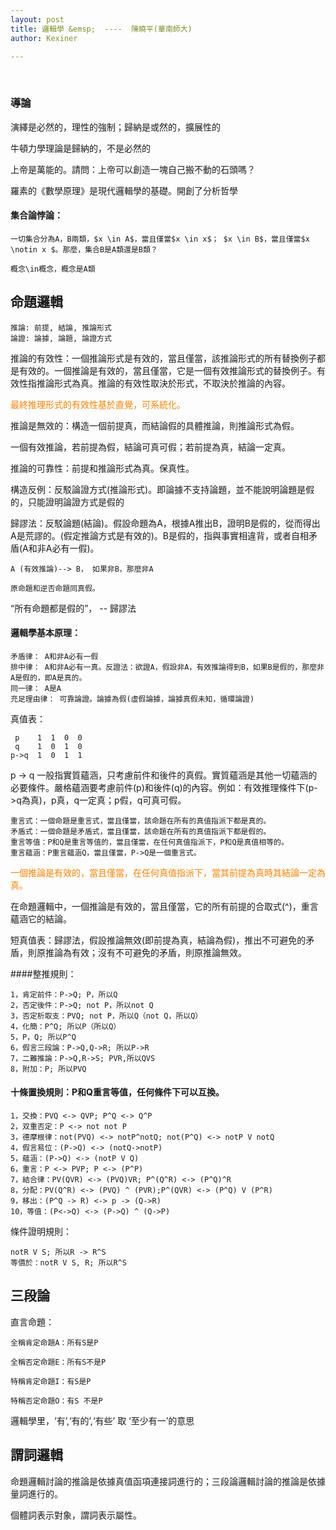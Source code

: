 ```yaml
---
layout: post
title: 邏輯學 &emsp;  ----  陳曉平(華南師大)
author: Kexiner

---
```


<br>


### 導論

演繹是必然的，理性的強制；歸納是或然的，擴展性的

牛頓力學理論是歸納的，不是必然的

上帝是萬能的。請問：上帝可以創造一塊自己搬不動的石頭嗎？

羅素的《數學原理》是現代邏輯學的基礎。開創了分析哲學


#### 集合論悖論：

```
一切集合分為A，B兩類，$x \in A$，當且僅當$x \in x$； $x \in B$，當且僅當$x \notin x $。那麼，集合B是A類還是B類？

概念\in概念，概念是A類

```



## 命題邏輯

```
推論: 前提, 結論, 推論形式
論證: 論據, 論題, 論證方式
```

推論的有效性：一個推論形式是有效的，當且僅當，該推論形式的所有替換例子都是有效的。一個推論是有效的，當且僅當，它是一個有效推論形式的替換例子。有效性指推論形式為真。推論的有效性取決於形式，不取決於推論的內容。

<span style="color:#ff8000"> 最終推理形式的有效性基於直覺，可系統化。</span>


推論是無效的：構造一個前提真，而結論假的具體推論，則推論形式為假。


一個有效推論，若前提為假，結論可真可假；若前提為真，結論一定真。


推論的可靠性：前提和推論形式為真。保真性。

構造反例：反駁論證方式(推論形式)。即論據不支持論題，並不能說明論題是假的，只能證明論證方式是假的

歸謬法：反駁論題(結論)。假設命題為A，根據A推出B，證明B是假的，從而得出A是荒謬的。(假定推論方式是有效的)。B是假的，指與事實相違背，或者自相矛盾(A和非A必有一假)。
```
A (有效推論)--> B， 如果非B，那麼非A

原命題和逆否命題同真假。
```

“所有命題都是假的”， -- 歸謬法


#### 邏輯學基本原理：
```
矛盾律： A和非A必有一假
排中律： A和非A必有一真。反證法：欲證A，假設非A，有效推論得到B，如果B是假的，那麼非A是假的，即A是真的。
同一律： A是A
充足理由律： 可靠論證。論據為假(虛假論據，論據真假未知，循環論證)
```

真值表：

```
 p    1  1  0  0
 q    1  0  1  0
p->q  1  0  1  1
```

p -> q 一般指實質蘊涵，只考慮前件和後件的真假。實質蘊涵是其他一切蘊涵的必要條件。嚴格蘊涵要考慮前件(p)和後件(q)的內容。例如：有效推理條件下(p->q為真)，p真，q一定真；p假，q可真可假。

```
重言式：一個命題是重言式，當且僅當，該命題在所有的真值指派下都是真的。
矛盾式：一個命題是矛盾式，當且僅當，該命題在所有的真值指派下都是假的。
重言等值：P和Q是重言等值的，當且僅當，在任何真值指派下，P和Q是真值相等的。
重言蘊涵：P重言蘊涵Q，當且僅當，P->Q是一個重言式。
```

<span style="color:#ff8000"> 一個推論是有效的，當且僅當，在任何真值指派下，當其前提為真時其結論一定為真。

在命題邏輯中，一個推論是有效的，當且僅當，它的所有前提的合取式(^)，重言蘊涵它的結論。</span>

短真值表：歸謬法，假設推論無效(即前提為真，結論為假)，推出不可避免的矛盾，則原推論為有效；沒有不可避免的矛盾，則原推論無效。



####整推規則：
```
1，肯定前件：P->Q; P，所以Q
2，否定後件：P->Q; not P，所以not Q
3，否定析取支：PVQ; not P，所以Q（not Q，所以Q）
4，化簡：P^Q; 所以P（所以Q）
5，P，Q; 所以P^Q
6，假言三段論：P->Q,Q->R; 所以P->R
7，二難推論：P->Q,R->S; PVR,所以QVS
8，附加：P; 所以PVQ

```

#### 十條置換規則：P和Q重言等值，任何條件下可以互換。 
```
1，交換：PVQ <-> QVP; P^Q <-> Q^P
2，双重否定：P <-> not not P
3，德摩根律：not(PVQ) <-> notP^notQ; not(P^Q) <-> notP V notQ
4，假言易位：(P->Q) <-> (notQ->notP)
5，蘊涵：(P->Q) <-> (notP V Q)
6，重言：P <-> PVP; P <-> (P^P)
7，結合律：PV(QVR) <-> (PVQ)VR; P^(Q^R) <-> (P^Q)^R
8，分配：PV(Q^R) <-> (PVQ) ^ (PVR);P^(QVR) <-> (P^Q) V (P^R)
9，移出：(P^Q -> R) <-> p -> (Q->R)
10，等值：(P<->Q) <-> (P->Q) ^ (Q->P)

```

條件證明規則：

```
notR V S; 所以R -> R^S
等價於：notR V S, R; 所以R^S
```


## 三段論
直言命題：
```
全稱肯定命題A：所有S是P

全稱否定命題E：所有S不是P

特稱肯定命題I：有S是P

特稱否定命題O：有S 不是P
```

邏輯學里，‘有’,‘有的’,‘有些’ 取 ‘至少有一’的意思




## 謂詞邏輯

命題邏輯討論的推論是依據真值函項連接詞進行的；三段論邏輯討論的推論是依據量詞進行的。

個體詞表示對象，謂詞表示屬性。















